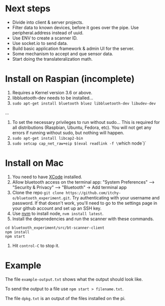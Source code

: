 
# Next steps

+ Divide into client & server projects.
+ Filter data to known devices, before it goes over the pipe. Use peripheral.address instead of uuid.
+ Use ENV to create a scanner ID.
+ Use socket.io to send data.
+ Build basic application framework & admin UI for the server.
+ Some mechanism to accept and que sensor data.
+ Start doing the translateralization math.


# Install on Raspian (incomplete)

1. Requires a Kernel version 3.6 or above.
1. libbluetooth-dev needs to be installed...
  1. `sudo apt-get install bluetooth bluez libbluetooth-dev libudev-dev`

...

1. To set the necessary privileges to run without sudo... This is required for all distributions (Raspbian, Ubuntu, Fedora, etc). You will not get any errors if running without sudo, but nothing will happen.
  1. `sudo apt-get install libcap2-bin`
  2. `sudo setcap cap_net_raw+eip $(eval readlink -f \`which node\`)`


# Install on Mac

1. You need to have [XCode](https://itunes.apple.com/ca/app/xcode/id497799835?mt=12) installed.
2. Allow bluetooth access on the terminal app: "System Preferences" —> "Security & Privacy" —> "Bluetooth" -> Add terminal app
3. Clone the repo `git clone https://github.com/itchy-o/bluetooth_experiment.git`. Try authenticating with your username and password. If that doesn't work, you'll need to go to the settings page in your github account and set up an SSH key.
4. Use [nvm](https://www.freecodecamp.org/news/node-version-manager-nvm-install-guide/) to install node, `nvm install latest`.
5. Install the depenedencies and run the scanner with these commands.
```
cd bluetooth_experiment/src/bt-scanner-client
npm install
npm start
```
1. Hit `control-C` to stop it.


# Example

The file `example-output.txt` shows what the output should look like.

To send the output to a file use `npm start > filename.txt`.

The file `dpkg.txt` is an output of the files installed on the pi.
